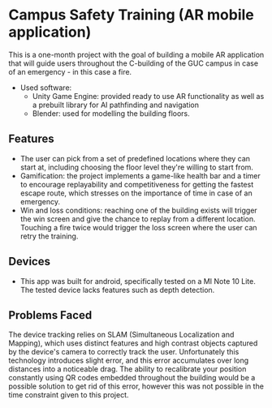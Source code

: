 # Campus Safety Training (AR mobile application)
This is a one-month project with the goal of building a mobile AR application that will guide users throughout the
C-building of the GUC campus in case of an emergency - in this case a fire.

- Used software:
  - Unity Game Engine: provided ready to use AR functionality as well as a prebuilt library for AI pathfinding and navigation
  - Blender: used for modelling the building floors.

## Features
- The user can pick from a set of predefined locations where they can start at, including choosing the floor level they're willing to start from.
- Gamification: the project implements a game-like health bar and a timer to encourage replayability and competitiveness for getting the fastest escape route, which stresses on the importance of time in case of an emergency.
- Win and loss conditions: reaching one of the building exists will trigger the win screen and give the chance to replay from a different location. Touching a fire twice would trigger the loss screen where the user can retry the training.

## Devices
- This app was built for android, specifically tested on a MI Note 10 Lite. The tested device lacks features such as depth
detection.

## Problems Faced
The device tracking relies on SLAM (Simultaneous Localization and Mapping), which uses distinct features and high contrast
objects captured by the device's camera to correctly track the user. Unfortunately this technology introduces slight error,
and this error accumulates over long distances into a noticeable drag. The ability to recalibrate your position constantly
using QR codes embedded throughout the building would be a possible solution to get rid of this error, however this was
not possible in the time constraint given to this project.
